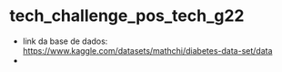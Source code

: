 # tech_challenge_pos_tech_g22

- link da base de dados: https://www.kaggle.com/datasets/mathchi/diabetes-data-set/data
- 
